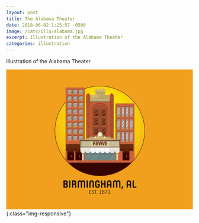 ```yaml
---
layout: post
title: The Alabama Theater
date: 2018-06-02 1:25:57 -0500
image: /cats/illo/alabama.jpg
excerpt: Illustration of the Alabama Theater
categories: illustration
---
```


Illustration of the Alabama Theater

![image-title-here](/assets/img/cats/illo/alabama.jpg){:class="img-responsive"}
